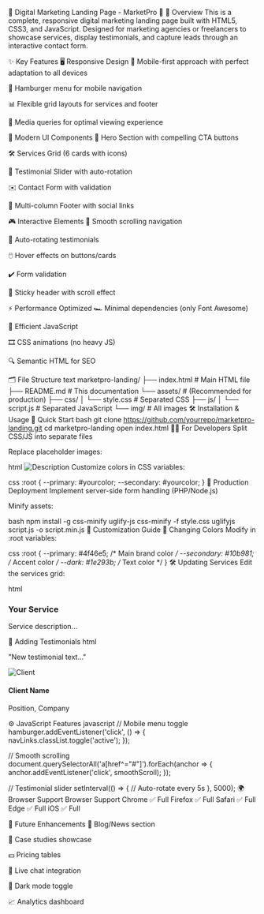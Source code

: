 📢 Digital Marketing Landing Page - MarketPro 🚀
🌟 Overview
This is a complete, responsive digital marketing landing page built with HTML5, CSS3, and JavaScript. Designed for marketing agencies or freelancers to showcase services, display testimonials, and capture leads through an interactive contact form.

✨ Key Features
🖥️ Responsive Design
📱 Mobile-first approach with perfect adaptation to all devices

🍔 Hamburger menu for mobile navigation

📊 Flexible grid layouts for services and footer

🎨 Media queries for optimal viewing experience

🎨 Modern UI Components
🦸 Hero Section with compelling CTA buttons

🛠️ Services Grid (6 cards with icons)

💬 Testimonial Slider with auto-rotation

✉️ Contact Form with validation

🦶 Multi-column Footer with social links

🎮 Interactive Elements
🛝 Smooth scrolling navigation

🔄 Auto-rotating testimonials

🖱️ Hover effects on buttons/cards

✔️ Form validation

📌 Sticky header with scroll effect

⚡ Performance Optimized
🏎️ Minimal dependencies (only Font Awesome)

🧠 Efficient JavaScript

🎞️ CSS animations (no heavy JS)

🔍 Semantic HTML for SEO

🗂️ File Structure
text
marketpro-landing/
├── index.html          # Main HTML file
├── README.md           # This documentation
└── assets/             # (Recommended for production)
    ├── css/
    │   └── style.css   # Separated CSS
    ├── js/
    │   └── script.js   # Separated JavaScript
    └── img/            # All images
🛠️ Installation & Usage
🏁 Quick Start
bash
git clone https://github.com/yourrepo/marketpro-landing.git
cd marketpro-landing
open index.html
🧑‍💻 For Developers
Split CSS/JS into separate files

Replace placeholder images:

html
<img src="assets/img/your-image.jpg" alt="Description">
Customize colors in CSS variables:

css
:root {
  --primary: #yourcolor;
  --secondary: #yourcolor;
}
🚀 Production Deployment
Implement server-side form handling (PHP/Node.js)

Minify assets:

bash
npm install -g css-minify uglify-js
css-minify -f style.css
uglifyjs script.js -o script.min.js
🎨 Customization Guide
🎨 Changing Colors
Modify in :root variables:

css
:root {
    --primary: #4f46e5;       /* Main brand color */
    --secondary: #10b981;     /* Accent color */
    --dark: #1e293b;          /* Text color */
}
🛠️ Updating Services
Edit the services grid:

html
<div class="service-card">
    <div class="service-icon">
        <i class="fas fa-your-icon"></i>
    </div>
    <h3>Your Service</h3>
    <p>Service description...</p>
</div>
💬 Adding Testimonials
html
<div class="testimonial">
    <p>"New testimonial text..."</p>
    <div class="testimonial-author">
        <img src="path/to/photo.jpg" alt="Client">
        <div>
            <h4>Client Name</h4>
            <p>Position, Company</p>
        </div>
    </div>
</div>
<!-- Add matching dot -->
<div class="testimonial-dot" data-index="3"></div>
⚙️ JavaScript Features
javascript
// Mobile menu toggle
hamburger.addEventListener('click', () => {
    navLinks.classList.toggle('active');
});

// Smooth scrolling
document.querySelectorAll('a[href^="#"]').forEach(anchor => {
    anchor.addEventListener('click', smoothScroll);
});

// Testimonial slider
setInterval(() => {
    // Auto-rotate every 5s
}, 5000);
🌍 Browser Support
Browser	Support
Chrome	✅ Full
Firefox	✅ Full
Safari	✅ Full
Edge	✅ Full
iOS	✅ Full

🚀 Future Enhancements
📝 Blog/News section

💼 Case studies showcase

💵 Pricing tables

💬 Live chat integration

🌙 Dark mode toggle

📈 Analytics dashboard

